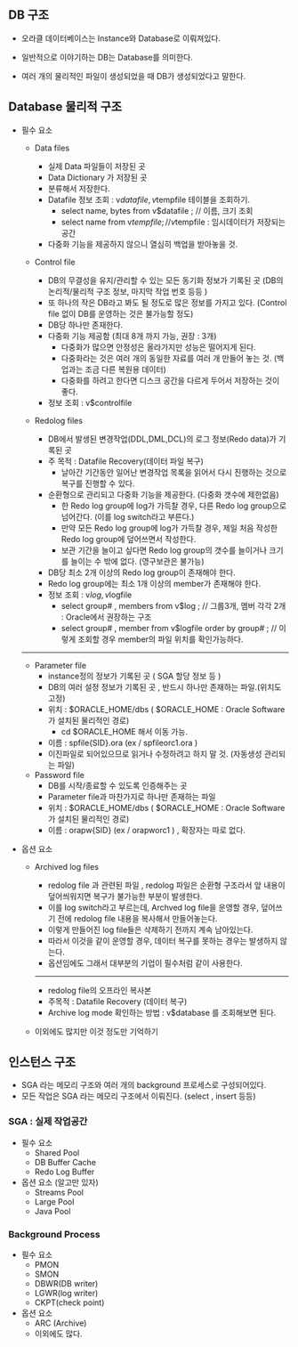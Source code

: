 ## DB 구조

- 오라클 데이터베이스는 Instance와 Database로 이뤄져있다.
- 일반적으로 이야기하는 DB는 Database를 의미한다. 

- 여러 개의 물리적인 파일이 생성되었을 때 DB가 생성되었다고 말한다.



## Database 물리적 구조

- 필수 요소
    - Data files 
        -  실제 Data 파일들이 저장된 곳
        -  Data Dictionary 가 저장된 곳
        -  분류해서 저장한다. 
        -  Datafile 정보 조회 : v$datafile , v$tempfile 테이블을 조회하기.
            -  select name, bytes from v$datafile ; // 이름, 크기 조회
            -  select name from v$tempfile ; //  v$tempfile : 임시데이터가 저장되는 공간
        -  다중화 기능을 제공하지 않으니 열심히 백업을 받아놓을 것.
    
    - Control file 
        - DB의 무결성을 유지/관리할 수 있는 모든 동기화 정보가 기록된 곳
          (DB의 논리적/물리적 구조 정보, 마지막 작업 번호 등등 ) 
        - 또 하나의 작은 DB라고 봐도 될 정도로 많은 정보를 가지고 있다.
          (Control file 없이 DB를 운영하는 것은 불가능할 정도)
        - DB당 하나만 존재한다. 
        - 다중화 기능 제공함 (최대 8개 까지 가능, 권장 : 3개) 
            - 다중화가 많으면 안정성은 올라가지만 성능은 떨어지게 된다. 
            - 다중화라는 것은 여러 개의 동일한 자료를 여러 개 만들어 놓는 것. (백업과는 조금 다른 복원용 데이터)
            - 다중화를 하려고 한다면 디스크 공간을 다르게 두어서 저장하는 것이 좋다. 
        - 정보 조회 : v$controlfile 
    - Redolog files 
        - DB에서 발생된 변경작업(DDL,DML,DCL)의 로그 정보(Redo data)가 기록된 곳 
        - 주 목적 : Datafile Recovery(데이터 파일 복구) 
            - 날아간 기간동안 일어난 변경작업 목록을 읽어서 다시 진행하는 것으로 복구를 진행할 수 있다. 
        - 순환형으로 관리되고 다중화 기능을 제공한다. (다중화 갯수에 제한없음)
            - 한 Redo log group에 log가 가득찰 경우, 다른 Redo log group으로 넘어간다. (이를 log switch라고 부른다.) 
            - 만약 모든 Redo log group에 log가 가득찰 경우, 제일 처음 작성한 Redo log group에 덮어쓰면서 작성한다. 
            - 보관 기간을 늘이고 싶다면 Redo log group의 갯수를 늘이거나 크기를 늘이는 수 밖에 없다. (영구보관은 불가능)
        - DB당 최소 2개 이상의 Redo log group이 존재해야 한다.
        - Redo log group에는 최소 1개 이상의 member가 존재해야 한다. 
        - 정보 조회 : v$log , v$logfile
            - select group# , members from v$log ; // 그룹3개, 멤버 각각 2개 : Oracle에서 권장하는 구조
            - select group# , member from v$logfile order by group# ; // 이렇게 조회할 경우 member의 파일 위치를 확인가능하다. 
    - ----
    - Parameter file
        - instance정의 정보가 기록된 곳 ( SGA 할당 정보 등 ) 
        - DB의 여러 설정 정보가 기록된 곳 , 반드시 하나만 존재하는 파일.(위치도 고정)
        - 위치 : $ORACLE_HOME/dbs ( $ORACLE_HOME : Oracle Software가 설치된 물리적인 경로)
            - cd $ORACLE_HOME 해서 이동 가능. 
        - 이름 : spfile{SID}.ora  (ex / spfileorc1.ora ) 
        - 이진파일로 되어있으므로 읽거나 수정하려고 하지 말 것. (자동생성 관리되는 파일) 
    - Password file
        -  DB를 시작/종료할 수 있도록 인증해주는 곳 
        -  Parameter file과 마찬가지로 하나만 존재하는 파일
        -  위치 : $ORACLE_HOME/dbs ( $ORACLE_HOME : Oracle Software가 설치된 물리적인 경로)
        -  이름 : orapw{SID} (ex / orapworc1 ) , 확장자는 따로 없다. 
        

- 옵션 요소
    - Archived log files
        - redolog file 과 관련된 파일 , redolog 파일은 순환형 구조라서 앞 내용이 덮어씌워지면 복구가 불가능한 부분이 발생한다.
        - 이를 log switch라고 부르는데, Archved log file을 운영할 경우, 덮어쓰기 전에 redolog file 내용을 복사해서 만들어놓는다.
        - 이렇게 만들어진 log file들은 삭제하기 전까지 계속 남아있는다. 
        - 따라서 이것을 같이 운영할 경우, 데이터 복구를 못하는 경우는 발생하지 않는다. 
        - 옵션임에도 그래서 대부분의 기업이 필수처럼 같이 사용한다. 

        ----- 
        - redolog file의 오프라인 복사본 
        - 주목적 : Datafile Recovery (데이터 복구) 
        - Archive log mode 확인하는 방법 : v$database 를 조회해보면 된다. 
        
    - 이외에도 많지만 이것 정도만 기억하기

## 인스턴스 구조
- SGA 라는 메모리 구조와 여러 개의 background 프로세스로 구성되어있다.
- 모든 작업은 SGA 라는 메모리 구조에서 이뤄진다. (select , insert 등등)

### SGA : 실제 작업공간
- 필수 요소
    - Shared Pool 
    - DB Buffer Cache
    - Redo Log Buffer   
- 옵션 요소 (알고만 있자) 
    - Streams Pool
    - Large Pool
    - Java Pool 
### Background Process
- 필수 요소
   - PMON
   - SMON
   - DBWR(DB writer)
   - LGWR(log writer)
   - CKPT(check point) 
- 옵션 요소
    - ARC (Archive)
    - 이외에도 많다.  
